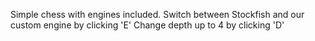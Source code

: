 Simple chess with engines included.
Switch between Stockfish and our custom engine by clicking 'E'
Change depth up to 4 by clicking 'D'

